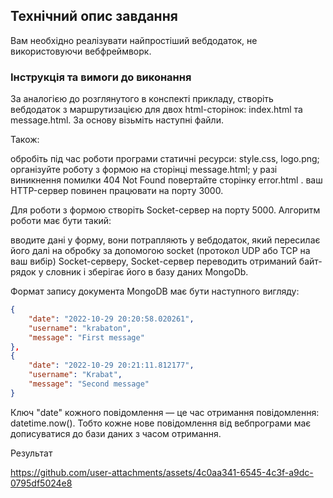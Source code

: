 ## Технічний опис завдання

Вам необхідно реалізувати найпростіший вебдодаток, не використовуючи вебфреймворк.

### Інструкція та вимоги до виконання

За аналогією до розглянутого в конспекті прикладу, створіть вебдодаток з маршрутизацією для двох html-сторінок: index.html та message.html. За основу візьміть наступні файли.

Також:

обробіть під час роботи програми статичні ресурси: style.css, logo.png;
організуйте роботу з формою на сторінці message.html;
у разі виникнення помилки 404 Not Found повертайте сторінку error.html .
ваш HTTP-сервер повинен працювати на порту 3000.

Для роботи з формою створіть Socket-сервер на порту 5000. Алгоритм роботи має бути такий:

вводите дані у форму,
вони потрапляють у вебдодаток, який пересилає його далі на обробку за допомогою socket (протокол UDP або TCP на ваш вибір) Socket-серверу,
Socket-сервер переводить отриманий байт-рядок у словник і зберігає його в базу даних MongoDb.

Формат запису документа MongoDB має бути наступного вигляду:

```JSON
{  
	"date": "2022-10-29 20:20:58.020261",    
	"username": "krabaton",    
	"message": "First message"  
},  
{ 
	"date": "2022-10-29 20:21:11.812177",
	"username": "Krabat",    
	"message": "Second message"  
}
```

Ключ "date" кожного повідомлення — це час отримання повідомлення: datetime.now(). Тобто кожне нове повідомлення від вебпрограми має дописуватися до бази даних з часом отримання.

Результат

https://github.com/user-attachments/assets/4c0aa341-6545-4c3f-a9dc-0795df5024e8



